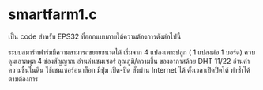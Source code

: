 # smartfarm1.c

เป็น code สำหรับ EPS32 ที่ออกแบบภายใต้ความต้องการดังต่อไปนี้

ระบบสมาร์ทฟาร์มมีความสามารถขยายขนาดได้ เริ่มจาก 4 แปลงเพาะปลูก ( 1 แปลงต่อ 1 บอร์ด)
ควบคุมเอาตพุต 4 ช่องสัญญาณ 
อ่านค่าเซนเซอร์ อุณภูมิ/ความชื้น ของอากาศด้วย DHT 11/22
อ่านค่าความชื้นในดิน ใช้เซนเซอร์อนาล็อก
มีปุ่ม เปิด-ปิด สั่งผ่าน Internet ได้
ตั้งเวลาเปิดปิดได้ ทำซ้ำได้ตามต้องการ
